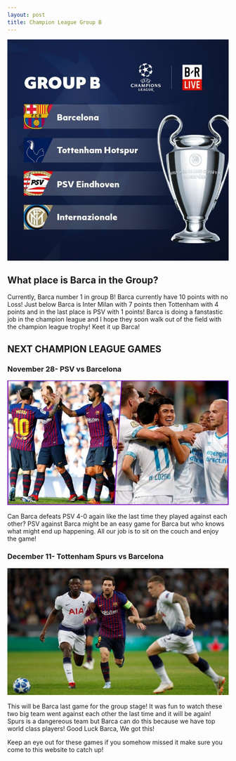 ```yaml
---
layout: post
title: Champion League Group B 
---
```


![Champion League Photo](/images/championleague.jpg)

## What place is Barca in the Group?

Currently, Barca number 1 in group B! Barca currently have 10 points with no Loss! Just below Barca is Inter Milan with 7 points then Tottenham with 4 points and in the last place is PSV with 1 points! Barca is doing a fanstastic job in the champion league and I hope they soon walk out of the field with the champion league trophy! Keet it up Barca!

## NEXT CHAMPION LEAGUE GAMES

### November 28- PSV vs Barcelona 

![Psv vs Barca](/images/Psv.jpg)

Can Barca defeats PSV 4-0 again like the last time they played against each other? PSV against Barca might be an easy game for Barca but who knows what might end up happening. All our job is to sit on the couch and enjoy the game!


### December 11- Tottenham Spurs vs Barcelona

![Tottenham vs Barca photo](/images/barcelona-vs-tottenham.jpeg)

This will be Barca last game for the group stage! It was fun to watch these two big team went against each other the last time and it will be again! Spurs is a dangereous team but Barca can do this because we have top world class players! Good Luck Barca, We got this!

Keep an eye out for these games if you somehow missed it make sure you come to this website to catch up! 
 
